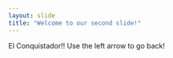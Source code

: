 ```yaml
---
layout: slide
title: "Welcome to our second slide!"
---
```

El Conquistador!!
Use the left arrow to go back!

